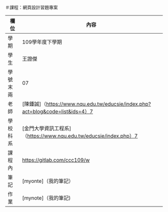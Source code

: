 ＃課程：網頁設計習題專案

欄位 | 內容
-----|--------
學期| 109學年度下學期
學生| 王證傑
學號末兩| 07
老師| [陳鍾誠]（https://www.nqu.edu.tw/educsie/index.php?act=blog&code=list&ids=4）7
學校科系| [金門大學資訊工程系]（https://www.nqu.edu.tw/educsie/index.php）7
課程內| https://gitlab.com/ccc109/w
筆記| [myonte]（我的筆記）
作業| [mynote]（我的筆記)
